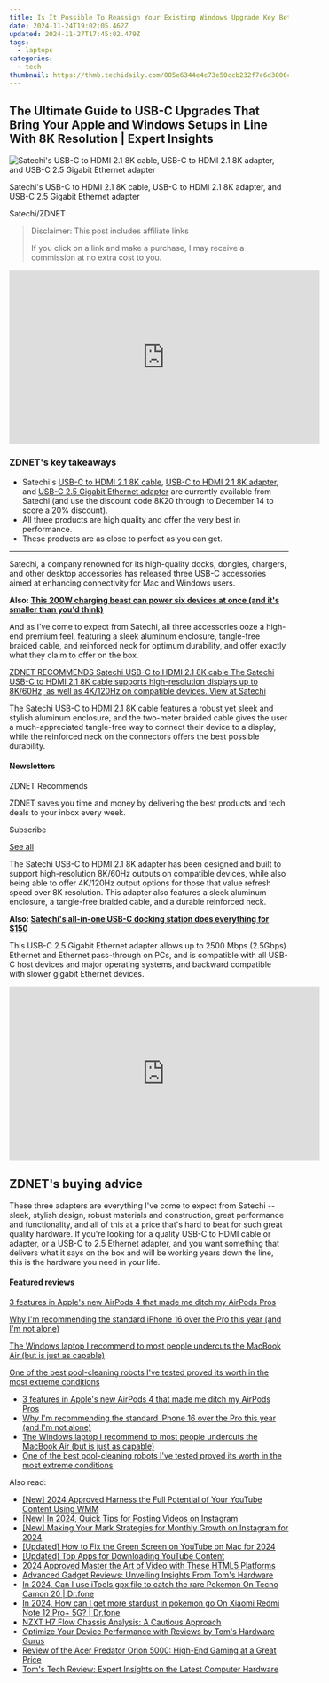 ```yaml
---
title: Is It Possible To Reassign Your Existing Windows Upgrade Key Between Different Computers? - Insights From Tech Experts
date: 2024-11-24T19:02:05.462Z
updated: 2024-11-27T17:45:02.479Z
tags:
  - laptops
categories:
  - tech
thumbnail: https://thmb.techidaily.com/005e6344e4c73e50ccb232f7e6d3806cb38585b8b60bbb71db163db20304611c.jpg
---
```


## The Ultimate Guide to USB-C Upgrades That Bring Your Apple and Windows Setups in Line With 8K Resolution | Expert Insights

![Satechi's USB-C to HDMI 2.1 8K cable, USB-C to HDMI 2.1 8K adapter, and USB-C 2.5 Gigabit Ethernet adapter](https://www.zdnet.com/a/img/resize/c2d7431fe47a97463630c36cab9687bfc6cff025/2023/12/08/bee13902-7a49-4bcb-8dec-04d28efe12b0/satechi-usb-c-t-adapters.jpg?auto=webp&width=1280)

Satechi's USB-C to HDMI 2.1 8K cable, USB-C to HDMI 2.1 8K adapter, and USB-C 2.5 Gigabit Ethernet adapter 

Satechi/ZDNET

>  Disclaimer: This post includes affiliate links
>
>  If you click on a link and make a purchase, I may receive a commission at no extra cost to you.
>

<!-- affiliate ads begin -->
<iframe width="560" height="315" src="https://www.youtube.com/embed/QPAKth3O_5c?si=3YDfzJAZMDp1gFRz&autoplay=1" title="YouTube video player" frameborder="0" allow="accelerometer; autoplay; clipboard-write; encrypted-media; gyroscope; picture-in-picture; web-share" referrerpolicy="strict-origin-when-cross-origin" allowfullscreen></iframe>
<!-- affiliate ads end -->

### ZDNET's key takeaways

* Satechi's [USB-C to HDMI 2.1 8K cable](https://shareasale.com/r.cfm?b=1554062&u=4338022&m=98197&afftrack=techidaily&urllink=https%3A%2F%2Fmodlily.sjv.io%2Faw92wr), [USB-C to HDMI 2.1 8K adapter](https://shareasale.com/r.cfm?b=1554062&u=4338022&m=98197&afftrack=techidaily&urllink=https%3A%2F%2Fzebaoaffiliateprogram.pxf.io%2Fxkwqe1), and [USB-C 2.5 Gigabit Ethernet adapter](https://shareasale.com/r.cfm?b=1554062&u=4338022&m=98197&afftrack=techidaily&urllink=https%3A%2F%2Fmushroom-supplies.sjv.io%2Fgmegme) are currently available from Satechi (and use the discount code 8K20 through to December 14 to score a 20% discount).
* All three products are high quality and offer the very best in performance.
* These products are as close to perfect as you can get.

---

Satechi, a company renowned for its high-quality docks, dongles, chargers, and other desktop accessories has released three USB-C accessories aimed at enhancing connectivity for Mac and Windows users.

**Also: [This 200W charging beast can power six devices at once (and it's smaller than you'd think)](https://www.zdnet.com/home-and-office/smart-office/this-200w-charging-beast-can-power-six-devices-at-once-and-its-smaller-than-youd-think/)**

And as I've come to expect from Satechi, all three accessories ooze a high-end premium feel, featuring a sleek aluminum enclosure, tangle-free braided cable, and reinforced neck for optimum durability, and offer exactly what they claim to offer on the box. 

[ZDNET RECOMMENDS Satechi USB-C to HDMI 2.1 8K cable The Satechi USB-C to HDMI 2.1 8K cable supports high-resolution displays up to 8K/60Hz, as well as 4K/120Hz on compatible devices. View at Satechi](https://shareasale.com/r.cfm?b=1554062&u=4338022&m=98197&afftrack=techidaily&urllink=https%3A%2F%2Fmodlily.sjv.io%2Faw92wr)

The Satechi USB-C to HDMI 2.1 8K cable features a robust yet sleek and stylish aluminum enclosure, and the two-meter braided cable gives the user a much-appreciated tangle-free way to connect their device to a display, while the reinforced neck on the connectors offers the best possible durability. 

#### Newsletters

ZDNET Recommends

ZDNET saves you time and money by delivering the best products and tech deals to your inbox every week.

 Subscribe

[See all](https://www.zdnet.com/newsletters/)

The Satechi USB-C to HDMI 2.1 8K adapter has been designed and built to support high-resolution 8K/60Hz outputs on compatible devices, while also being able to offer 4K/120Hz output options for those that value refresh speed over 8K resolution. This adapter also features a sleek aluminum enclosure, a tangle-free braided cable, and a durable reinforced neck. 

**Also: [Satechi's all-in-one USB-C docking station does everything for $150](https://www.zdnet.com/article/satechis-all-in-one-usb-c-docking-station-does-everything-for-150/)**

This USB-C 2.5 Gigabit Ethernet adapter allows up to 2500 Mbps (2.5Gbps) Ethernet and Ethernet pass-through on PCs, and is compatible with all USB-C host devices and major operating systems, and backward compatible with slower gigabit Ethernet devices. 

<!-- affiliate ads begin -->
<iframe width="560" height="315" src="https://www.youtube.com/embed/c1yHj02oP3w?si=mwi3FyP0p68gkBqV&autoplay=1" title="YouTube video player" frameborder="0" allow="accelerometer; autoplay; clipboard-write; encrypted-media; gyroscope; picture-in-picture; web-share" referrerpolicy="strict-origin-when-cross-origin" allowfullscreen></iframe>
<!-- affiliate ads end -->

## ZDNET's buying advice

These three adapters are everything I've come to expect from Satechi -- sleek, stylish design, robust materials and construction, great performance and functionality, and all of this at a price that's hard to beat for such great quality hardware. If you're looking for a quality USB-C to HDMI cable or adapter, or a USB-C to 2.5 Ethernet adapter, and you want something that delivers what it says on the box and will be working years down the line, this is the hardware you need in your life.

#### Featured reviews

[3 features in Apple's new AirPods 4 that made me ditch my AirPods Pros](https://www.zdnet.com/article/3-features-in-apples-new-airpods-4-that-made-me-ditch-my-airpods-pros/ "3 features in Apple's new AirPods 4 that made me ditch my AirPods Pros")

[Why I'm recommending the standard iPhone 16 over the Pro this year (and I'm not alone)](https://www.zdnet.com/article/why-im-recommending-the-standard-iphone-16-over-the-pro-this-year-and-im-not-alone/ "Why I'm recommending the standard iPhone 16 over the Pro this year (and I'm not alone)")

[The Windows laptop I recommend to most people undercuts the MacBook Air (but is just as capable)](https://www.zdnet.com/article/the-windows-laptop-i-recommend-to-most-people-undercuts-the-macbook-air-but-is-just-as-capable/ "The Windows laptop I recommend to most people undercuts the MacBook Air (but is just as capable)")

[One of the best pool-cleaning robots I've tested proved its worth in the most extreme conditions](https://www.zdnet.com/article/one-of-the-best-pool-cleaning-robots-ive-tested-proved-its-worth-in-the-most-extreme-conditions/ "One of the best pool-cleaning robots I've tested proved its worth in the most extreme conditions")

* [3 features in Apple's new AirPods 4 that made me ditch my AirPods Pros](https://www.zdnet.com/article/3-features-in-apples-new-airpods-4-that-made-me-ditch-my-airpods-pros/ "3 features in Apple's new AirPods 4 that made me ditch my AirPods Pros")
* [Why I'm recommending the standard iPhone 16 over the Pro this year (and I'm not alone)](https://www.zdnet.com/article/why-im-recommending-the-standard-iphone-16-over-the-pro-this-year-and-im-not-alone/ "Why I'm recommending the standard iPhone 16 over the Pro this year (and I'm not alone)")
* [The Windows laptop I recommend to most people undercuts the MacBook Air (but is just as capable)](https://www.zdnet.com/article/the-windows-laptop-i-recommend-to-most-people-undercuts-the-macbook-air-but-is-just-as-capable/ "The Windows laptop I recommend to most people undercuts the MacBook Air (but is just as capable)")
* [One of the best pool-cleaning robots I've tested proved its worth in the most extreme conditions](https://www.zdnet.com/article/one-of-the-best-pool-cleaning-robots-ive-tested-proved-its-worth-in-the-most-extreme-conditions/ "One of the best pool-cleaning robots I've tested proved its worth in the most extreme conditions")

<ins class="adsbygoogle"
     style="display:block"
     data-ad-format="autorelaxed"
     data-ad-client="ca-pub-7571918770474297"
     data-ad-slot="1223367746"></ins>

<ins class="adsbygoogle"
     style="display:block"
     data-ad-client="ca-pub-7571918770474297"
     data-ad-slot="8358498916"
     data-ad-format="auto"
     data-full-width-responsive="true"></ins>

<span class="atpl-alsoreadstyle">Also read:</span>
<div><ul>
<li><a href="https://eaxpv-info.techidaily.com/new-2024-approved-harness-the-full-potential-of-your-youtube-content-using-wmm/"><u>[New] 2024 Approved Harness the Full Potential of Your YouTube Content Using WMM</u></a></li>
<li><a href="https://facebook-video-content.techidaily.com/new-in-2024-quick-tips-for-posting-videos-on-instagram/"><u>[New] In 2024, Quick Tips for Posting Videos on Instagram</u></a></li>
<li><a href="https://instagram-video-recordings.techidaily.com/new-making-your-mark-strategies-for-monthly-growth-on-instagram-for-2024/"><u>[New] Making Your Mark Strategies for Monthly Growth on Instagram for 2024</u></a></li>
<li><a href="https://youtube-webster.techidaily.com/ed-how-to-fix-the-green-screen-on-youtube-on-mac-for-2024/"><u>[Updated] How to Fix the Green Screen on YouTube on Mac for 2024</u></a></li>
<li><a href="https://facebook-video-footage.techidaily.com/updated-top-apps-for-downloading-youtube-content/"><u>[Updated] Top Apps for Downloading YouTube Content</u></a></li>
<li><a href="https://extra-support.techidaily.com/2024-approved-master-the-art-of-video-with-these-html5-platforms/"><u>2024 Approved Master the Art of Video with These HTML5 Platforms</u></a></li>
<li><a href="https://hardware-reviews.techidaily.com/advanced-gadget-reviews-unveiling-insights-from-toms-hardware/"><u>Advanced Gadget Reviews: Unveiling Insights From Tom's Hardware</u></a></li>
<li><a href="https://android-pokemon-go.techidaily.com/in-2024-can-i-use-itools-gpx-file-to-catch-the-rare-pokemon-on-tecno-camon-20-drfone-by-drfone-virtual-android/"><u>In 2024, Can I use iTools gpx file to catch the rare Pokemon On Tecno Camon 20 | Dr.fone</u></a></li>
<li><a href="https://change-location.techidaily.com/in-2024-how-can-i-get-more-stardust-in-pokemon-go-on-xiaomi-redmi-note-12-proplus-5g-drfone-by-drfone-virtual-android/"><u>In 2024, How can I get more stardust in pokemon go On Xiaomi Redmi Note 12 Pro+ 5G? | Dr.fone</u></a></li>
<li><a href="https://hardware-reviews.techidaily.com/nzxt-h7-flow-chassis-analysis-a-cautious-approach/"><u>NZXT H7 Flow Chassis Analysis: A Cautious Approach</u></a></li>
<li><a href="https://hardware-reviews.techidaily.com/optimize-your-device-performance-with-reviews-by-toms-hardware-gurus/"><u>Optimize Your Device Performance with Reviews by Tom's Hardware Gurus</u></a></li>
<li><a href="https://hardware-reviews.techidaily.com/review-of-the-acer-predator-orion-5000-high-end-gaming-at-a-great-price/"><u>Review of the Acer Predator Orion 5000: High-End Gaming at a Great Price</u></a></li>
<li><a href="https://hardware-reviews.techidaily.com/toms-tech-review-expert-insights-on-the-latest-computer-hardware/"><u>Tom's Tech Review: Expert Insights on the Latest Computer Hardware</u></a></li>
</ul></div>

